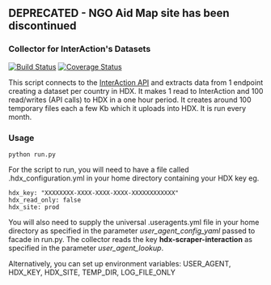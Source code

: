 ## DEPRECATED - NGO Aid Map site has been discontinued

### Collector for InterAction's Datasets
[![Build Status](https://github.com/OCHA-DAP/hdx-scraper-interaction/workflows/build/badge.svg)](https://github.com/OCHA-DAP/hdx-scraper-interaction/actions?query=workflow%3Abuild) [![Coverage Status](https://coveralls.io/repos/github/OCHA-DAP/hdx-scraper-interaction/badge.svg?branch=main&ts=1)](https://coveralls.io/github/OCHA-DAP/hdx-scraper-interaction?branch=main)

This script connects to the [InterAction API](https://api.interactiondb.org/) and extracts data from 1 endpoint creating a dataset per country in HDX. It makes 1 read to InterAction and 100 read/writes (API calls) to HDX in a one hour period. It creates around 100 temporary files each a few Kb which it uploads into HDX. It is run every month.


### Usage

    python run.py

For the script to run, you will need to have a file called .hdx_configuration.yml in your home directory containing your HDX key eg.

    hdx_key: "XXXXXXXX-XXXX-XXXX-XXXX-XXXXXXXXXXXX"
    hdx_read_only: false
    hdx_site: prod
    
 You will also need to supply the universal .useragents.yml file in your home directory as specified in the parameter *user_agent_config_yaml* passed to facade in run.py. The collector reads the key **hdx-scraper-interaction** as specified in the parameter *user_agent_lookup*.
 
 Alternatively, you can set up environment variables: USER_AGENT, HDX_KEY, HDX_SITE, TEMP_DIR, LOG_FILE_ONLY
